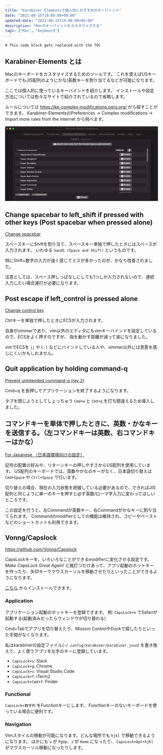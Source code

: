 ```yaml
---
title: "Karabiner-Elementsで個人的におすすめのキーバインド"
date: "2021-08-15T19:00:00+09:00"
updated-date: "2021-08-15T19:00:00+09:00"
description: "Macのキーバインドをカスタマイズする"
tags: ["Mac", "keyboard"]
---
```


```toc
# This code block gets replaced with the TOC
```

## Karabiner-Elements とは

Macのキーボードをカスタマイズするためのツールです。
これを使えばUSキーボードでもJIS配列のようにかな/英数キーを割り当てるなどが可能になります。

ここでは個人的に使っているキーバインドを紹介します。
インストールや設定方法については色々なサイトで紹介されているので省略します。

ルールについては <https://ke-complex-modifications.pqrs.org/> から探すことができます。
Karabiner-ElementsのPreferences -> Complex modifications -> Import more rules from the Internet から飛べます。

![](images/2021-08-15-16-28-21.png)

## Change spacebar to left_shift if pressed with other keys (Post spacebar when pressed alone)

[Change spacebar](https://ke-complex-modifications.pqrs.org/#spacebar)

スペースキーにShiftを割り当て、スペースキー単独で押したときにはスペースが入力されます。
いわゆる `SandS (Space and Shift)` というものです。

特にShift+数字の入力が遠く感じてミスが多かったのが、かなり改善されました。

注意としては、スペース押しっぱなしにしても1つしか入力されないので、連続入力したい場合連打が必要になります。

## Post escape if left_control is pressed alone

[Change control key](https://ke-complex-modifications.pqrs.org/#control)

Ctrlキーを単独で押したときにECSが入力されます。

自身がvimmerであり、vim以外のエディタにもvimキーバインドを設定しているので、ECSをよく押すのですが、
指を動かす距離が減って楽になりました。

vimでECSを `jj` や `C-[` などにバインドしている人や、vimmer以外には恩恵を感じにくいかもしれません。

## Quit application by holding command-q

[Prevent unintended command-q (rev 2)](https://ke-complex-modifications.pqrs.org/#command_q)

Cmd+q を長押しでアプリケーションを終了するようになります。

タブを閉じようとしてしょっちゅう `Cmd+w` と `Cmd+q` を打ち間違えるため導入しました。

## コマンドキーを単体で押したときに、英数・かなキーを送信する。（左コマンドキーは英数、右コマンドキーはかな）

[For Japanese （日本語環境向けの設定）](https://ke-complex-modifications.pqrs.org/#japanese)

記号の配置の好みや、リターンキーの押しやすさからUS配列を使用しています。
US配列のキーボードでは、英数やかなのキーがなく、日本語切り替えは `Cmd+Space` や `Ctrl+Space` で行います。

切り替えの場合、現在の入力状態を把握している必要があるので、できればJIS配列と同じように単一のキーを押すと必ず英数/ローマ字入力に変わってほしいところです。

この設定を行うと、左Commandが英数キー、右Commandがかなキーに割り当てられます。
Commandのmodifierとしての機能は維持され、コピーやペーストなどのショートカットも利用できます。

## Vonng/Capslock

<https://github.com/Vonng/Capslock>

CapsLockキーを、いろいろなことができるmodifierに変化させる設定です。
*Make CapsLock Great Again!* と銘打つだけあって、アプリ起動のホットキーを作ったり、矢印キーでマウスカーソルを移動させたりといったことができるようになります。

[こちら](karabiner://karabiner/assets/complex_modifications/import?url=https://vonng.com/capslock.json) からインストールできます。

### Application

アプリケーション起動のホットキーを登録できます。
例: `CapsLock+e` でSafariが起動する(起動済みだったらウィンドウが切り替わる)

Cmd+Tabでアプリを切り替えたり、Mission ControlやDockで探したりといった手間がなくなります。

私はkarabinerの設定ファイル(`~/.config/karabiner/karabiner.json`) を書き換えて、よく使うアプリを左手のキーに登録しています。

- `CapsLock+s`: Slack
- `CapsLock+g`: Chrome
- `CapsLock+v`: Visual Studio Code
- `CapsLock+f`: iTerm2
- `CapsLock+Cmd+f`: Finder

### Functional

`CapsLock+数字列` をFunctionキーにします。
Functionキーのないキーボードを使っている場合に便利です。

### Navigation

Vimスタイルの移動が可能になります。どんな場所でも `hjkl` で移動できるようになります。
ほかにも `u` が `PgUp`、`i` が `Home` になったり、
`CapsLock+Opt+hjkl` がマウスカーソル移動になったりします。
